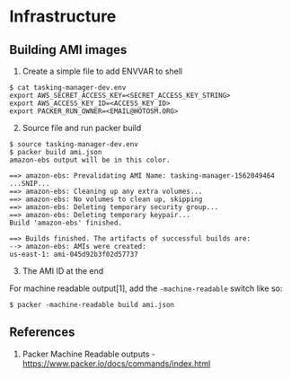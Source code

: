 # Infrastructure

## Building AMI images

1. Create a simple file to add ENVVAR to shell

```
$ cat tasking-manager-dev.env
export AWS_SECRET_ACCESS_KEY=<SECRET_ACCESS_KEY_STRING>
export AWS_ACCESS_KEY_ID=<ACCESS_KEY_ID>
export PACKER_RUN_OWNER=<EMAIL@HOTOSM.ORG>
```

2. Source file and run packer build

```
$ source tasking-manager-dev.env
$ packer build ami.json
amazon-ebs output will be in this color.

==> amazon-ebs: Prevalidating AMI Name: tasking-manager-1562049464
...SNIP...
==> amazon-ebs: Cleaning up any extra volumes...
==> amazon-ebs: No volumes to clean up, skipping
==> amazon-ebs: Deleting temporary security group...
==> amazon-ebs: Deleting temporary keypair...
Build 'amazon-ebs' finished.

==> Builds finished. The artifacts of successful builds are:
--> amazon-ebs: AMIs were created:
us-east-1: ami-045d92b3f02d57737
```

3. The AMI ID at the end

For machine readable output[1], add the `-machine-readable` switch like so:

```
$ packer -machine-readable build ami.json
```


## References

1. Packer Machine Readable outputs - https://www.packer.io/docs/commands/index.html
